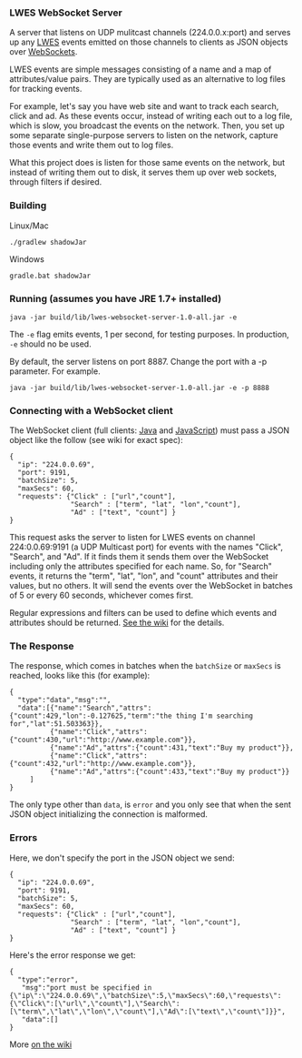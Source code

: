 ### LWES WebSocket Server

A server that listens on UDP mulitcast channels (224.0.0.x:port) and serves up any [LWES](https://github.com/lwes/) events emitted on those channels to clients as JSON objects over [WebSockets](https://tools.ietf.org/html/rfc6455).

LWES events are simple messages consisting of a name and a map of attributes/value pairs. They are typically used as an alternative to log files for tracking events.

For example, let's say you have web site and want to track each search, click and ad. As these events occur, instead of writing each out to a log file, which is slow, you broadcast the events on the network. Then, you set up some separate single-purpose servers to listen on the network, capture those events and write them out to log files.

What this project does is listen for those same events on the network, but instead of writing them out to disk, it serves them up over web sockets, through filters if desired.

### Building
Linux/Mac
```
./gradlew shadowJar
```
Windows
```
gradle.bat shadowJar
```

### Running (assumes you have JRE 1.7+ installed)

```
java -jar build/lib/lwes-websocket-server-1.0-all.jar -e
```
The ```-e``` flag emits events, 1 per second, for testing purposes. In production, ```-e``` should no be used.

By default, the server listens on port 8887. Change the port with a -p parameter. For example.

```
java -jar build/lib/lwes-websocket-server-1.0-all.jar -e -p 8888
```

### Connecting with a WebSocket client

The WebSocket client (full clients: [Java](./src/main/java/com/github/laboo/lwes/client/WSClient.java) and [JavaScript](./src/main/js/client.js)) must pass a JSON object like the follow (see wiki for exact spec):

```
{
  "ip": "224.0.0.69",
  "port": 9191,
  "batchSize": 5,
  "maxSecs": 60,
  "requests": {"Click" : ["url","count"],
               "Search" : ["term", "lat", "lon","count"],
               "Ad" : ["text", "count"] }
}
```

This request asks the server to listen for LWES events on channel 224:0.0.69:9191 (a UDP Multicast port) for events with the names "Click", "Search", and "Ad". If it finds them it sends them over the WebSocket including only the attributes specified for each name. So, for "Search" events, it returns the "term", "lat", "lon", and "count" attributes and their values, but no others. It will send the events over the WebSocket in batches of 5 or every 60 seconds, whichever comes first.

Regular expressions and filters can be used to define which events and attributes should be returned. [See the wiki](https://github.com/laboo/lwes-websocket-server/wiki/Client-Usage) for the details.

### The Response

The response, which comes in batches when the ```batchSize``` or ```maxSecs``` is reached, looks like this (for example):
```
{
  "type":"data","msg":"",
  "data":[{"name":"Search","attrs":{"count":429,"lon":-0.127625,"term":"the thing I'm searching for","lat":51.503363}},
          {"name":"Click","attrs":{"count":430,"url":"http://www.example.com"}},
          {"name":"Ad","attrs":{"count":431,"text":"Buy my product"}},
          {"name":"Click","attrs":{"count":432,"url":"http://www.example.com"}},
          {"name":"Ad","attrs":{"count":433,"text":"Buy my product"}}
	 ]
}
```
The only type other than ```data```, is ```error``` and you only see that when the sent JSON object initializing the connection is malformed.

### Errors

Here, we don't specify the port in the JSON object we send:

```
{
  "ip": "224.0.0.69",
  "port": 9191,
  "batchSize": 5,
  "maxSecs": 60,
  "requests": {"Click" : ["url","count"],
               "Search" : ["term", "lat", "lon","count"],
               "Ad" : ["text", "count"] }
}
```
Here's the error response we get:
```
{
  "type":"error",
   "msg":"port must be specified in {\"ip\":\"224.0.0.69\",\"batchSize\":5,\"maxSecs\":60,\"requests\":{\"Click\":[\"url\",\"count\"],\"Search\":[\"term\",\"lat\",\"lon\",\"count\"],\"Ad\":[\"text\",\"count\"]}}",
   "data":[]
}
```
More [on the wiki](https://github.com/laboo/lwes-websocket-server/wiki/Client-Usage)






